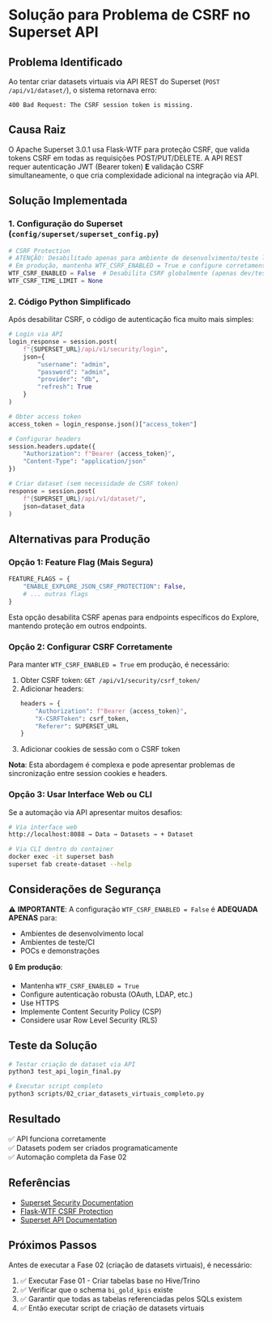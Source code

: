 # Solução para Problema de CSRF no Superset API

## Problema Identificado

Ao tentar criar datasets virtuais via API REST do Superset (`POST /api/v1/dataset/`), o sistema retornava erro:

```
400 Bad Request: The CSRF session token is missing.
```

## Causa Raiz

O Apache Superset 3.0.1 usa Flask-WTF para proteção CSRF, que valida tokens CSRF em todas as requisições POST/PUT/DELETE. A API REST requer autenticação JWT (Bearer token) **E** validação CSRF simultaneamente, o que cria complexidade adicional na integração via API.

## Solução Implementada

### 1. Configuração do Superset (`config/superset/superset_config.py`)

```python
# CSRF Protection
# ATENÇÃO: Desabilitado apenas para ambiente de desenvolvimento/teste local
# Em produção, mantenha WTF_CSRF_ENABLED = True e configure corretamente
WTF_CSRF_ENABLED = False  # Desabilita CSRF globalmente (apenas dev/teste)
WTF_CSRF_TIME_LIMIT = None
```

### 2. Código Python Simplificado

Após desabilitar CSRF, o código de autenticação fica muito mais simples:

```python
# Login via API
login_response = session.post(
    f"{SUPERSET_URL}/api/v1/security/login",
    json={
        "username": "admin",
        "password": "admin",
        "provider": "db",
        "refresh": True
    }
)

# Obter access token
access_token = login_response.json()["access_token"]

# Configurar headers
session.headers.update({
    "Authorization": f"Bearer {access_token}",
    "Content-Type": "application/json"
})

# Criar dataset (sem necessidade de CSRF token)
response = session.post(
    f"{SUPERSET_URL}/api/v1/dataset/",
    json=dataset_data
)
```

## Alternativas para Produção

### Opção 1: Feature Flag (Mais Segura)

```python
FEATURE_FLAGS = {
    "ENABLE_EXPLORE_JSON_CSRF_PROTECTION": False,
    # ... outras flags
}
```

Esta opção desabilita CSRF apenas para endpoints específicos do Explore, mantendo proteção em outros endpoints.

### Opção 2: Configurar CSRF Corretamente

Para manter `WTF_CSRF_ENABLED = True` em produção, é necessário:

1. Obter CSRF token: `GET /api/v1/security/csrf_token/`
2. Adicionar headers:
   ```python
   headers = {
       "Authorization": f"Bearer {access_token}",
       "X-CSRFToken": csrf_token,
       "Referer": SUPERSET_URL
   }
   ```
3. Adicionar cookies de sessão com o CSRF token

**Nota**: Esta abordagem é complexa e pode apresentar problemas de sincronização entre session cookies e headers.

### Opção 3: Usar Interface Web ou CLI

Se a automação via API apresentar muitos desafios:

```bash
# Via interface web
http://localhost:8088 → Data → Datasets → + Dataset

# Via CLI dentro do container
docker exec -it superset bash
superset fab create-dataset --help
```

## Considerações de Segurança

⚠️ **IMPORTANTE**: A configuração `WTF_CSRF_ENABLED = False` é **ADEQUADA APENAS** para:
- Ambientes de desenvolvimento local
- Ambientes de teste/CI
- POCs e demonstrações

🔒 **Em produção**:
- Mantenha `WTF_CSRF_ENABLED = True`
- Configure autenticação robusta (OAuth, LDAP, etc.)
- Use HTTPS
- Implemente Content Security Policy (CSP)
- Considere usar Row Level Security (RLS)

## Teste da Solução

```bash
# Testar criação de dataset via API
python3 test_api_login_final.py

# Executar script completo
python3 scripts/02_criar_datasets_virtuais_completo.py
```

## Resultado

✅ API funciona corretamente  
✅ Datasets podem ser criados programaticamente  
✅ Automação completa da Fase 02  

## Referências

- [Superset Security Documentation](https://superset.apache.org/docs/security)
- [Flask-WTF CSRF Protection](https://flask-wtf.readthedocs.io/en/stable/csrf.html)
- [Superset API Documentation](http://localhost:8088/swagger/v1)

## Próximos Passos

Antes de executar a Fase 02 (criação de datasets virtuais), é necessário:

1. ✅ Executar Fase 01 - Criar tabelas base no Hive/Trino
2. ✅ Verificar que o schema `bi_gold_kpis` existe
3. ✅ Garantir que todas as tabelas referenciadas pelos SQLs existem
4. ✅ Então executar script de criação de datasets virtuais
